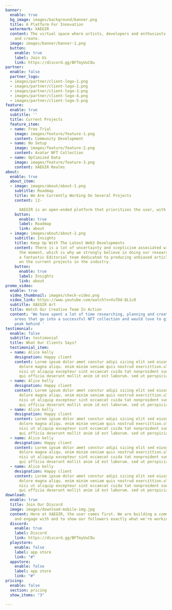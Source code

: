 ```yaml
---
banner:
  enable: true
  bg_image: images/background/banner.png
  title: A Platform For Innovation
  watermark: XAEGIR
  content: The virtual space where artists, developers and enthusiasts come together
    and create.
  image: images/banner/banner-1.png
  button:
    enable: true
    label: Join Us
    link: https://discord.gg/BFTmyUuC8u
partner:
  enable: false
  partner_logo:
  - images/partner/client-logo-1.png
  - images/partner/client-logo-2.png
  - images/partner/client-logo-3.png
  - images/partner/client-logo-4.png
  - images/partner/client-logo-5.png
feature:
  enable: true
  subtitle: ''
  title: Current Projects
  feature_item:
  - name: Free Trial
    image: images/feature/feature-1.png
    content: Community Development
  - name: No Setup
    image: images/feature/feature-2.png
    content: Avatar NFT Collection
  - name: Optimized Data
    image: images/feature/feature-3.png
    content: XAEGIR Realms
about:
  enable: true
  about_item:
  - image: images/about/about-1.png
    subtitle: Roadmap
    title: We Are Currently Working On Several Projects
    content: |2-

      XAEGIR is an open-ended platform that prioritizes the user, with innovation as our central focus. XAEGIR consists of multiple products and services that bring real ideas to the table. We have a Roadmap that outlines what you can expect to see in our future.
    button:
      enable: true
      label: Roadmap
      link: about
  - image: images/about/about-2.png
    subtitle: Insights
    title: Keep Up With The Latest Web3 Developments
    content: There is a lot of uncertainty and scepticism associated with Web3 at
      the moment, which is why we strongly believe in doing our research. XAEGIR has
      a fantastic Editorial team dedicated to producing unbiased articles and research
      on the current projects in the industry.
    button:
      enable: true
      label: Insights
      link: about
promo_video:
  enable: true
  video_thumbnail: images/check-video.png
  video_link: https://www.youtube.com/watch?v=VufDd-QL1c0
  subtitle: XAEGIR Art
  title: Watch Our Creative Team In Action
  content: 'We have spent a lot of time researching, planning and creating all the
    areas that go into a successful NFT collection and would love to give you a sneak
    peak behind '
testimonial:
  enable: false
  subtitle: testimonial
  title: What Our Clients Says?
  testimonial_item:
  - name: Alice kelly
    designation: Happy client
    content: Lorem ipsum dolor amet constur adipi sicing elit sed eiusmtempor incid
      dolore magna aliqu. enim minim veniam quis nostrud exercittion.ullamco laboris
      nisi ut aliquip excepteur sint occaecat cuida tat nonproident sunt in culpa
      qui officia deserunt mollit anim id est laborum. sed ut perspiciatis.
  - name: Alice kelly
    designation: Happy client
    content: Lorem ipsum dolor amet constur adipi sicing elit sed eiusmtempor incid
      dolore magna aliqu. enim minim veniam quis nostrud exercittion.ullamco laboris
      nisi ut aliquip excepteur sint occaecat cuida tat nonproident sunt in culpa
      qui officia deserunt mollit anim id est laborum. sed ut perspiciatis.
  - name: Alice kelly
    designation: Happy client
    content: Lorem ipsum dolor amet constur adipi sicing elit sed eiusmtempor incid
      dolore magna aliqu. enim minim veniam quis nostrud exercittion.ullamco laboris
      nisi ut aliquip excepteur sint occaecat cuida tat nonproident sunt in culpa
      qui officia deserunt mollit anim id est laborum. sed ut perspiciatis.
  - name: Alice kelly
    designation: Happy client
    content: Lorem ipsum dolor amet constur adipi sicing elit sed eiusmtempor incid
      dolore magna aliqu. enim minim veniam quis nostrud exercittion.ullamco laboris
      nisi ut aliquip excepteur sint occaecat cuida tat nonproident sunt in culpa
      qui officia deserunt mollit anim id est laborum. sed ut perspiciatis.
  - name: Alice kelly
    designation: Happy client
    content: Lorem ipsum dolor amet constur adipi sicing elit sed eiusmtempor incid
      dolore magna aliqu. enim minim veniam quis nostrud exercittion.ullamco laboris
      nisi ut aliquip excepteur sint occaecat cuida tat nonproident sunt in culpa
      qui officia deserunt mollit anim id est laborum. sed ut perspiciatis.
download:
  enable: true
  title: Join Our Discord
  image: images/download-mobile-img.jpg
  content: Here at XAEGIR, the user comes first. We are building a community to learn
    and engage with and to show our followers exactly what we're working on.
  discord:
    enable: true
    label: Discord
    link: https://discord.gg/BFTmyUuC8u
  playstore:
    enable: false
    label: app store
    link: "#"
  appstore:
    enable: false
    label: app store
    link: "#"
pricing:
  enable: false
  section: pricing
  show_items: "3"

---
```


